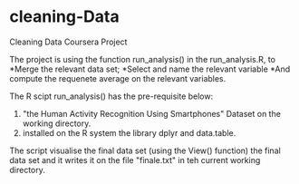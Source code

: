 # cleaning-Data
Cleaning Data Coursera Project  

The project is using the function run_analysis() in the run_analysis.R, to 
*Merge the relevant data set;
*Select and name the relevant variable
*And compute the requenete average on the relevant variables.

The R scipt run_analysis() has the pre-requisite below:
1) "the Human Activity Recognition Using Smartphones" Dataset on the working directory.
2) installed on the R system the library dplyr and data.table.

The script visualise the final data set (using the View() function) the 
final data set and it writes it on the file "finale.txt" in teh current working directory.
